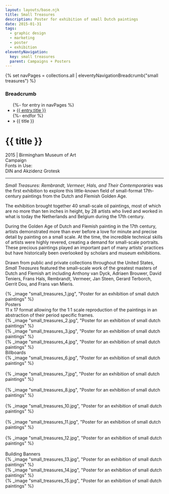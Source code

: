 ```yaml
---
layout: layouts/base.njk
title: Small Treasures
description: Poster for exhibition of small Dutch paintings
date: 2015-01-31
tags:
  - graphic design
  - marketing
  - poster
  - exhibition
eleventyNavigation:
  key: small treasures
  parent: Campaigns + Posters
---
```

{% set navPages = collections.all | eleventyNavigationBreadcrumb("small treasures") %}
<div class="breadcrumb">
    <h3 class="visually-hidden">Breadcrumb</h3>
	<ul class="nav">
            {%- for entry in navPages %}
		<li class="nav-item"{% if entry.url == page.url %} class="active-breadcrumb"{% endif %}> » <a href="{{ entry.url }}">{{ entry.title }}</a></li>
  	    	{%- endfor %}
	    <li class="nav-item"><active-breadcrumb>» {{ title }}</active-breadcrumb></li>
	</ul>
</div>
<div class="container">
	<div class="row"></div>
	<div class="row">
		<div class="col">
			<h1>{{ title }}</h1>
			<figcaption>2015 | Birmingham Museum of Art</figcaption>
			<figcaption>Campaign</figcaption>
			<figcaption>Fonts in Use:</br>DIN and Akzidenz Grotesk</figcaption>
            <hr>
			<p><em>Small Treasures: Rembrandt, Vermeer, Hals, and Their Contemporaries</em> was the first exhibition to explore this little-known field of small-format 17th-century paintings from the Dutch and Flemish Golden Age.</p>
			<p>The exhibition brought together 40 small-scale oil paintings, most of which are no more than ten inches in height, by 28 artists who lived and worked in what is today the Netherlands and Belgium during the 17th century.</p>
			<p>During the Golden Age of Dutch and Flemish painting in the 17th century, artists demonstrated more than ever before a love for minute and precise detail by painting on a small scale. At the time, the incredible technical skills of artists were highly revered, creating a demand for small-scale portraits. These precious paintings played an important part of many artists’ practices but have historically been overlooked by scholars and museum exhibitions.</p>
			<p>Drawn from public and private collections throughout the United States, <em>Small Treasures</em> featured the small–scale work of the greatest masters of Dutch and Flemish art including Anthony van Dyck, Adriaen Brouwer, David Teniers, Frans Hals, Rembrandt, Vermeer, Jan Steen, Gerard Terborch, Gerrit Dou, and Frans van Mieris.</p>
		</div>
        <div class="col-1 col-1-md col-1-lg"></div>
        <div class="col">
		      {% _image "small_treasures_1.jpg", "Poster for an exhibition of small dutch paintings" %}
		</div>
        <div class="col-1 col-1-md col-1-lg"></div>
	</div>
	<div class="row">
    	<div class="col-1 col-1-md col-1-lg"></div>
		<div class="col"><figcaption>Posters</br>11 x 17 format allowing for the 1:1 scale reproduction of the paintings in an abstraction of their period specific frames.</figcaption></div>
		<div class="col-1 col-1-md col-1-lg"></div>
	</div>
	<div class="row">
		<div class="col-1 col-1-md col-1-lg"></div>
		<div class="col">
		    {% _image "small_treasures_2.jpg", "Poster for an exhibition of small dutch paintings" %}
		</div>
		<div class="col">
		    {% _image "small_treasures_3.jpg", "Poster for an exhibition of small dutch paintings" %}
		</div>
		<div class="col">
		    {% _image "small_treasures_4.jpg", "Poster for an exhibition of small dutch paintings" %}
		</div>
		<div class="col-1 col-1-md col-1-lg"></div>
	</div>
	<div class="row">
    	<div class="col-1 col-1-md col-1-lg"></div>
		<div class="col"><figcaption>Billboards</figcaption></div>
		<div class="col-1 col-1-md col-1-lg"></div>
	</div>
	<div class="row">
        <div class="col-1 col-1-md col-1-lg"></div>
        <div class="col">
		      {% _image "small_treasures_6.jpg", "Poster for an exhibition of small dutch paintings" %}
			</br></br>
		      {% _image "small_treasures_7.jpg", "Poster for an exhibition of small dutch paintings" %}
			</br></br>
		      {% _image "small_treasures_8.jpg", "Poster for an exhibition of small dutch paintings" %}
			</br></br>
		</div>
		<div class="col">
		      {% _image "small_treasures_10.jpg", "Poster for an exhibition of small dutch paintings" %}
			</br></br>
		      {% _image "small_treasures_11.jpg", "Poster for an exhibition of small dutch paintings" %}
			</br></br>
		      {% _image "small_treasures_12.jpg", "Poster for an exhibition of small dutch paintings" %}
			</br></br>
		</div>
        <div class="col-1 col-1-md col-1-lg"></div>
	</div>
	<div class="row">
    	<div class="col-1 col-1-md col-1-lg"></div>
		<div class="col"><figcaption>Building Banners</figcaption></div>
		<div class="col-1 col-1-md col-1-lg"></div>
	</div>
	<div class="row">
		<div class="col-1 col-1-md col-1-lg"></div>
		<div class="col">
		    {% _image "small_treasures_13.jpg", "Poster for an exhibition of small dutch paintings" %}
		</div>
		<div class="col">
		    {% _image "small_treasures_14.jpg", "Poster for an exhibition of small dutch paintings" %}
		</div>
		<div class="col">
		    {% _image "small_treasures_15.jpg", "Poster for an exhibition of small dutch paintings" %}
		</div>
		<div class="col-1 col-1-md col-1-lg"></div>
	</div>
</div>